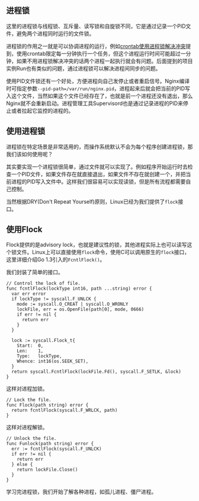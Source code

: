 
## 进程锁

这里的进程锁与线程锁、互斥量、读写锁和自旋锁不同，它是通过记录一个PID文件，避免两个进程同时运行的文件锁。

进程锁的作用之一就是可以协调进程的运行，例如[crontab使用进程锁解决冲突](http://www.live-in.org/archives/1036.html)提到，使用crontab限定每一分钟执行一个任务，但这个进程运行时间可能超过一分钟，如果不用进程锁解决冲突的话两个进程一起执行就会有问题。后面提到的项目实例Run也有类似的问题，通过进程锁可以解决进程间同步的问题。

使用PID文件锁还有一个好处，方便进程向自己发停止或者重启信号。Nginx编译时可指定参数`--pid-path=/var/run/nginx.pid`，进程起来后就会把当前的PID写入这个文件，当然如果这个文件已经存在了，也就是前一个进程还没有退出，那么Nginx就不会重新启动。进程管理工具Supervisord也是通过记录进程的PID来停止或者拉起它监控的进程的。

## 使用进程锁

进程锁在特定场景是非常适用的，而操作系统默认不会为每个程序创建进程锁，那我们该如何使用呢？

其实要实现一个进程锁很简单，通过文件就可以实现了。例如程序开始运行时去检查一个PID文件，如果文件存在就直接退出，如果文件不存在就创建一个，并把当前进程的PID写入文件中。这样我们很容易可以实现读锁，但是所有流程都需要自己控制。

当然根据DRY(Don't Repeat Yourself)原则，Linux已经为我们提供了`flock`接口。

## 使用Flock

Flock提供的是advisory lock，也就是建议性的锁，其他进程实际上也可以读写这个锁文件。Linux上可以直接使用`flock`命令，使用C可以调用原生的`flock`接口，这里详细介绍Go 1.3引入的`FcntlFlock()`。

我们封装了简单的接口。

```
// Control the lock of file.
func fcntlFlock(lockType int16, path ...string) error {
  var err error
  if lockType != syscall.F_UNLCK {
    mode := syscall.O_CREAT | syscall.O_WRONLY
    lockFile, err = os.OpenFile(path[0], mode, 0666)
    if err != nil {
      return err
    }
  }

  lock := syscall.Flock_t{
    Start:  0,
    Len:    1,
    Type:   lockType,
    Whence: int16(os.SEEK_SET),
  }
  return syscall.FcntlFlock(lockFile.Fd(), syscall.F_SETLK, &lock)
}
```

这样对进程加锁。

```
// Lock the file.
func Flock(path string) error {
  return fcntlFlock(syscall.F_WRLCK, path)
}
```

这样对进程解锁。

```
// Unlock the file.
func Funlock(path string) error {
  err := fcntlFlock(syscall.F_UNLCK)
  if err != nil {
    return err
  } else {
    return lockFile.Close()
  }
}
```

学习完进程锁，我们开始了解各种进程，如孤儿进程、僵尸进程。
